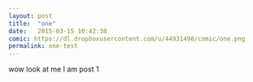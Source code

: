 ```yaml
---
layout: post
title:  "one"
date:   2015-03-15 10:42:38
comic: https://dl.dropboxusercontent.com/u/44931498/comic/one.png
permalink: one-test
---
```

wow look at me I am post 1
